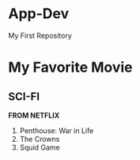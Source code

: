 # App-Dev
My First Repository
# My Favorite Movie
## SCI-FI


**FROM NETFLIX**
1. Penthouse: War in Life
2. The Crowns
3. Squid Game
